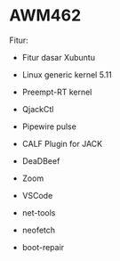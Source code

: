 # AWM462

Fitur:
- Fitur dasar Xubuntu

- Linux generic kernel 5.11
- Preempt-RT kernel 

- QjackCtl
- Pipewire pulse
- CALF Plugin for JACK
- DeaDBeef

- Zoom 
- VSCode 
- net-tools
- neofetch
- boot-repair
